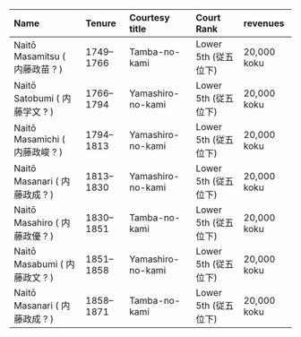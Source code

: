 | Name                           | Tenure    | Courtesy title    | Court Rank           | revenues    |
|:-------------------------------|:----------|:------------------|:---------------------|:------------|
| Naitō Masamitsu ( 内藤政苗 ? ) | 1749–1766 | Tamba-no-kami     | Lower 5th (従五位下) | 20,000 koku |
| Naitō Satobumi ( 内藤学文 ? )  | 1766–1794 | Yamashiro-no-kami | Lower 5th (従五位下) | 20,000 koku |
| Naitō Masamichi ( 内藤政峻 ? ) | 1794–1813 | Yamashiro-no-kami | Lower 5th (従五位下) | 20,000 koku |
| Naitō Masanari ( 内藤政成 ? )  | 1813–1830 | Yamashiro-no-kami | Lower 5th (従五位下) | 20,000 koku |
| Naitō Masahiro ( 内藤政優 ? )  | 1830–1851 | Tamba-no-kami     | Lower 5th (従五位下) | 20,000 koku |
| Naitō Masabumi ( 内藤政文 ? )  | 1851–1858 | Yamashiro-no-kami | Lower 5th (従五位下) | 20,000 koku |
| Naitō Masanari ( 内藤政成 ? )  | 1858–1871 | Tamba-no-kami     | Lower 5th (従五位下) | 20,000 koku |